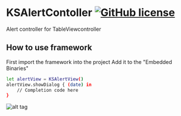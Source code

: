 # KSAlertContoller [![GitHub license](https://img.shields.io/badge/license-MIT-lightgrey.svg)](https://raw.githubusercontent.com/Carthage/Carthage/master/LICENSE.md)
Alert controller for TableViewcontroller

## How to use framework
First import the framework into the project
Add it to the "Embedded Binaries"

```sh
let alertView = KSAlertView()
alertView.showDialog { (date) in
    // Completion code here
}
```
![alt tag](https://github.com/shrsthakusal/KSALertController/blob/master/KSAlertController.gif)
